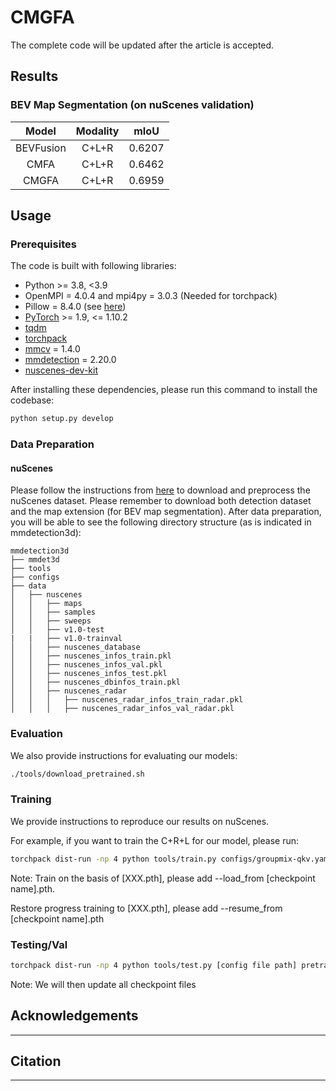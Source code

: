 # CMGFA

The complete code will be updated after the article is accepted.

## Results

### BEV Map Segmentation (on nuScenes validation)

|   Model   | Modality |  mIoU  | 
|:---------:|:--------:|:------:|
| BEVFusion |  C+L+R   | 0.6207 |
|    CMFA    |    C+L+R     | 0.6462  |
|  CMGFA   |    C+L+R     | 0.6959  |

## Usage

### Prerequisites

The code is built with following libraries:

- Python >= 3.8, \<3.9
- OpenMPI = 4.0.4 and mpi4py = 3.0.3 (Needed for torchpack)
- Pillow = 8.4.0 (see [here](https://github.com/mit-han-lab/bevfusion/issues/63))
- [PyTorch](https://github.com/pytorch/pytorch) >= 1.9, \<= 1.10.2
- [tqdm](https://github.com/tqdm/tqdm)
- [torchpack](https://github.com/mit-han-lab/torchpack)
- [mmcv](https://github.com/open-mmlab/mmcv) = 1.4.0
- [mmdetection](http://github.com/open-mmlab/mmdetection) = 2.20.0
- [nuscenes-dev-kit](https://github.com/nutonomy/nuscenes-devkit)

After installing these dependencies, please run this command to install the codebase:

```bash
python setup.py develop
```

### Data Preparation

#### nuScenes

Please follow the instructions from [here](https://github.com/open-mmlab/mmdetection3d/blob/master/docs/en/datasets/nuscenes_det.md) to download and preprocess the nuScenes dataset. Please remember to download both detection dataset and the map extension (for BEV map segmentation). After data preparation, you will be able to see the following directory structure (as is indicated in mmdetection3d):

```
mmdetection3d
├── mmdet3d
├── tools
├── configs
├── data
│   ├── nuscenes
│   │   ├── maps
│   │   ├── samples
│   │   ├── sweeps
│   │   ├── v1.0-test
|   |   ├── v1.0-trainval
│   │   ├── nuscenes_database
│   │   ├── nuscenes_infos_train.pkl
│   │   ├── nuscenes_infos_val.pkl
│   │   ├── nuscenes_infos_test.pkl
│   │   ├── nuscenes_dbinfos_train.pkl
│   │   ├── nuscenes_radar
│   │   │   ├── nuscenes_radar_infos_train_radar.pkl
│   │   │   ├── nuscenes_radar_infos_val_radar.pkl
```

### Evaluation

We also provide instructions for evaluating our models: 

```bash
./tools/download_pretrained.sh
```

### Training

We provide instructions to reproduce our results on nuScenes.

For example, if you want to train the C+R+L for our model, please run:

```bash
torchpack dist-run -np 4 python tools/train.py configs/groupmix-qkv.yaml
```
Note:
Train on the basis of [XXX.pth], please add --load_from [checkpoint name].pth.

Restore progress training to [XXX.pth], please add --resume_from [checkpoint name].pth
### Testing/Val

```bash
torchpack dist-run -np 4 python tools/test.py [config file path] pretrained/[checkpoint name].pth --eval map
```

Note: We will then update all checkpoint files



## Acknowledgements

----

## Citation

---

